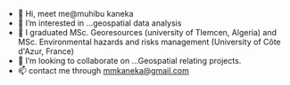 - 👋 Hi, meet me@muhibu kaneka
- 👀 I’m interested in ...geospatial data analysis
- 🌱 I graduated MSc. Georesources (university of Tlemcen, Algeria) and MSc. Environmental hazards and risks management (University of Côte d'Azur, France)
- 💞️ I’m looking to collaborate on ...Geospatial relating projects.
- 📫 contact me through mmkaneka@gmail.com

<!---
geosdatz/geosdatz is a ✨ special ✨ repository because its `README.md` (this file) appears on your GitHub profile.
You can click the Preview link to take a look at your changes.
--->
